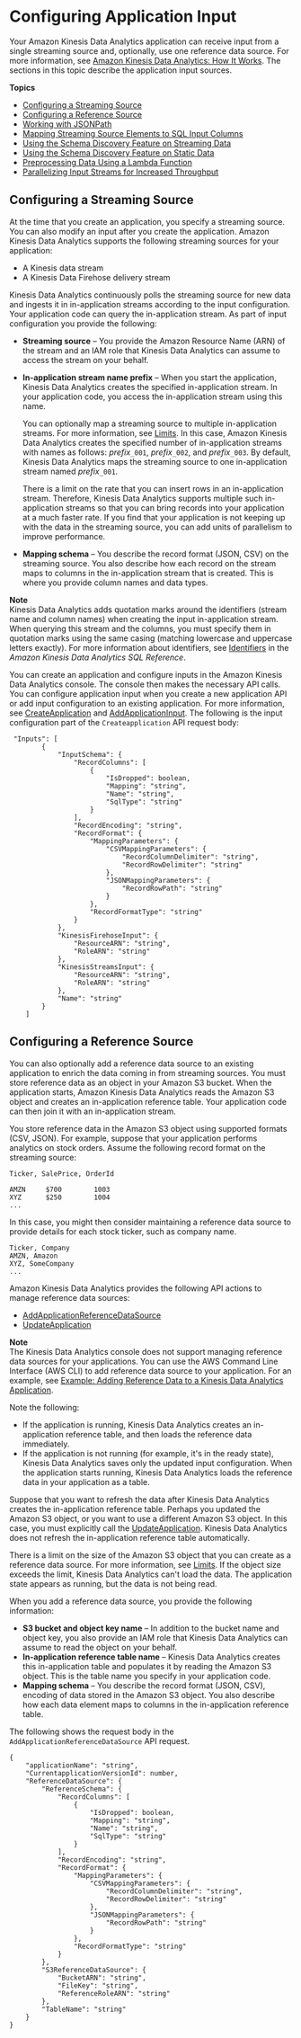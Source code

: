 # Configuring Application Input<a name="how-it-works-input"></a>

Your Amazon Kinesis Data Analytics application can receive input from a single streaming source and, optionally, use one reference data source\. For more information, see [Amazon Kinesis Data Analytics: How It Works](how-it-works.md)\. The sections in this topic describe the application input sources\.

**Topics**
+ [Configuring a Streaming Source](#source-streaming)
+ [Configuring a Reference Source](#source-reference)
+ [Working with JSONPath](about-json-path.md)
+ [Mapping Streaming Source Elements to SQL Input Columns](sch-mapping.md)
+ [Using the Schema Discovery Feature on Streaming Data](sch-dis.md)
+ [Using the Schema Discovery Feature on Static Data](sch-dis-ref.md)
+ [Preprocessing Data Using a Lambda Function](lambda-preprocessing.md)
+ [Parallelizing Input Streams for Increased Throughput](input-parallelism.md)

## Configuring a Streaming Source<a name="source-streaming"></a>

At the time that you create an application, you specify a streaming source\. You can also modify an input after you create the application\. Amazon Kinesis Data Analytics supports the following streaming sources for your application:
+ A Kinesis data stream 
+ A Kinesis Data Firehose delivery stream

Kinesis Data Analytics continuously polls the streaming source for new data and ingests it in in\-application streams according to the input configuration\. Your application code can query the in\-application stream\. As part of input configuration you provide the following:
+ **Streaming source** – You provide the Amazon Resource Name \(ARN\) of the stream and an IAM role that Kinesis Data Analytics can assume to access the stream on your behalf\. 
+ **In\-application stream name prefix** – When you start the application, Kinesis Data Analytics creates the specified in\-application stream\. In your application code, you access the in\-application stream using this name\. 

  You can optionally map a streaming source to multiple in\-application streams\. For more information, see [Limits](limits.md)\. In this case, Amazon Kinesis Data Analytics creates the specified number of in\-application streams with names as follows: *prefix*`_001`, *prefix*`_002`, and *prefix*`_003`\. By default, Kinesis Data Analytics maps the streaming source to one in\-application stream named *prefix*`_001`\.

  There is a limit on the rate that you can insert rows in an in\-application stream\. Therefore, Kinesis Data Analytics supports multiple such in\-application streams so that you can bring records into your application at a much faster rate\. If you find that your application is not keeping up with the data in the streaming source, you can add units of parallelism to improve performance\. 
+ **Mapping schema** – You describe the record format \(JSON, CSV\) on the streaming source\. You also describe how each record on the stream maps to columns in the in\-application stream that is created\. This is where you provide column names and data types\. 

**Note**  
Kinesis Data Analytics adds quotation marks around the identifiers \(stream name and column names\) when creating the input in\-application stream\. When querying this stream and the columns, you must specify them in quotation marks using the same casing \(matching lowercase and uppercase letters exactly\)\. For more information about identifiers, see [Identifiers](http://docs.aws.amazon.com/kinesisanalytics/latest/sqlref/sql-reference-identifiers.html) in the *Amazon Kinesis Data Analytics SQL Reference*\.

You can create an application and configure inputs in the Amazon Kinesis Data Analytics console\. The console then makes the necessary API calls\. You can configure application input when you create a new application API or add input configuration to an existing application\. For more information, see [CreateApplication](API_CreateApplication.md) and [AddApplicationInput](API_AddApplicationInput.md)\. The following is the input configuration part of the `Createapplication` API request body:

```
 "Inputs": [
        {
            "InputSchema": {
                "RecordColumns": [
                    {
                        "IsDropped": boolean,
                        "Mapping": "string",
                        "Name": "string",
                        "SqlType": "string"
                    }
                ],
                "RecordEncoding": "string",
                "RecordFormat": {
                    "MappingParameters": {
                        "CSVMappingParameters": {
                            "RecordColumnDelimiter": "string",
                            "RecordRowDelimiter": "string"
                        },
                        "JSONMappingParameters": {
                            "RecordRowPath": "string"
                        }
                    },
                    "RecordFormatType": "string"
                }
            },
            "KinesisFirehoseInput": {
                "ResourceARN": "string",
                "RoleARN": "string"
            },
            "KinesisStreamsInput": {
                "ResourceARN": "string",
                "RoleARN": "string"
            },
            "Name": "string"
        }
    ]
```

## Configuring a Reference Source<a name="source-reference"></a>

You can also optionally add a reference data source to an existing application to enrich the data coming in from streaming sources\. You must store reference data as an object in your Amazon S3 bucket\. When the application starts, Amazon Kinesis Data Analytics reads the Amazon S3 object and creates an in\-application reference table\. Your application code can then join it with an in\-application stream\. 

You store reference data in the Amazon S3 object using supported formats \(CSV, JSON\)\. For example, suppose that your application performs analytics on stock orders\. Assume the following record format on the streaming source:

```
Ticker, SalePrice, OrderId

AMZN     $700        1003
XYZ      $250        1004
...
```

In this case, you might then consider maintaining a reference data source to provide details for each stock ticker, such as company name\.

```
Ticker, Company
AMZN, Amazon
XYZ, SomeCompany
...
```

Amazon Kinesis Data Analytics provides the following API actions to manage reference data sources:
+  [AddApplicationReferenceDataSource](API_AddApplicationReferenceDataSource.md)
+ [UpdateApplication](API_UpdateApplication.md)

**Note**  
The Kinesis Data Analytics console does not support managing reference data sources for your applications\. You can use the AWS Command Line Interface \(AWS CLI\) to add reference data source to your application\. For an example, see [Example: Adding Reference Data to a Kinesis Data Analytics Application](app-add-reference-data.md)\.

Note the following:
+ If the application is running, Kinesis Data Analytics creates an in\-application reference table, and then loads the reference data immediately\.
+ If the application is not running \(for example, it's in the ready state\), Kinesis Data Analytics saves only the updated input configuration\. When the application starts running, Kinesis Data Analytics loads the reference data in your application as a table\.

Suppose that you want to refresh the data after Kinesis Data Analytics creates the in\-application reference table\. Perhaps you updated the Amazon S3 object, or you want to use a different Amazon S3 object\. In this case, you must explicitly call the [UpdateApplication](API_UpdateApplication.md)\. Kinesis Data Analytics does not refresh the in\-application reference table automatically\. 

There is a limit on the size of the Amazon S3 object that you can create as a reference data source\. For more information, see [Limits](limits.md)\. If the object size exceeds the limit, Kinesis Data Analytics can't load the data\. The application state appears as running, but the data is not being read\.

When you add a reference data source, you provide the following information: 
+ **S3 bucket and object key name** – In addition to the bucket name and object key, you also provide an IAM role that Kinesis Data Analytics can assume to read the object on your behalf\. 
+ **In\-application reference table name** – Kinesis Data Analytics creates this in\-application table and populates it by reading the Amazon S3 object\. This is the table name you specify in your application code\.
+ **Mapping schema** – You describe the record format \(JSON, CSV\), encoding of data stored in the Amazon S3 object\. You also describe how each data element maps to columns in the in\-application reference table\. 

The following shows the request body in the `AddApplicationReferenceDataSource` API request\.

```
{
    "applicationName": "string",
    "CurrentapplicationVersionId": number,
    "ReferenceDataSource": {
        "ReferenceSchema": {
            "RecordColumns": [
                {
                    "IsDropped": boolean,
                    "Mapping": "string",
                    "Name": "string",
                    "SqlType": "string"
                }
            ],
            "RecordEncoding": "string",
            "RecordFormat": {
                "MappingParameters": {
                    "CSVMappingParameters": {
                        "RecordColumnDelimiter": "string",
                        "RecordRowDelimiter": "string"
                    },
                    "JSONMappingParameters": {
                        "RecordRowPath": "string"
                    }
                },
                "RecordFormatType": "string"
            }
        },
        "S3ReferenceDataSource": {
            "BucketARN": "string",
            "FileKey": "string",
            "ReferenceRoleARN": "string"
        },
        "TableName": "string"
    }
}
```